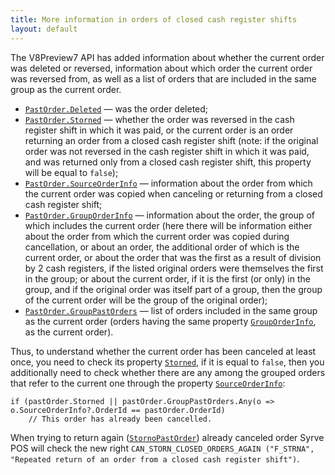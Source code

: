 ```yaml
---
title: More information in orders of closed cash register shifts
layout: default
---
```


The V8Preview7 API has added information about whether the current order was deleted or reversed, information about which order the current order was reversed from, as well as a list of orders that are included in the same group as the current order.

- [`PastOrder.Deleted`](https://syrve.github.io/front.api.sdk/v8/html/P_Resto_Front_Api_Data_Orders_PastOrder_Deleted.htm)
— was the order deleted;
- [`PastOrder.Storned`](https://syrve.github.io/front.api.sdk/v8/html/P_Resto_Front_Api_Data_Orders_PastOrder_Storned.htm)
— whether the order was reversed in the cash register shift in which it was paid, or the current order is an order returning an order from a closed cash register shift (note: if the original order was not reversed in the cash register shift in which it was paid, and was returned only from a closed cash register shift, this property will be equal to `false`);
- [`PastOrder.SourceOrderInfo`](https://syrve.github.io/front.api.sdk/v8/html/P_Resto_Front_Api_Data_Orders_PastOrder_SourceOrderInfo.htm)
— information about the order from which the current order was copied when canceling or returning from a closed cash register shift;
- [`PastOrder.GroupOrderInfo`](https://syrve.github.io/front.api.sdk/v8/html/P_Resto_Front_Api_Data_Orders_PastOrder_GroupOrderInfo.htm)
— information about the order, the group of which includes the current order
(here there will be information either about the order from which the current order was copied during cancellation,
or about an order, the additional order of which is the current order,
or about the order that was the first as a result of division by 2 cash registers,
if the listed original orders were themselves the first in the group;
or about the current order, if it is the first (or only) in the group,
and if the original order was itself part of a group, then the group of the current order will be the group of the original order);
- [`PastOrder.GroupPastOrders`](https://syrve.github.io/front.api.sdk/v8/html/P_Resto_Front_Api_Data_Orders_PastOrder_GroupPastOrders.htm)
— list of orders included in the same group as the current order
(orders having the same property [`GroupOrderInfo`](https://syrve.github.io/front.api.sdk/v8/html/P_Resto_Front_Api_Data_Orders_PastOrder_GroupOrderInfo.htm), as the current order).

Thus, to understand whether the current order has been canceled at least once, you need to check its property
[`Storned`](https://syrve.github.io/front.api.sdk/v8/html/P_Resto_Front_Api_Data_Orders_PastOrder_Storned.htm),
if it is equal to `false`, then you additionally need to check whether there are any among the grouped orders that refer to the current one through the property
[`SourceOrderInfo`](https://syrve.github.io/front.api.sdk/v8/html/P_Resto_Front_Api_Data_Orders_PastOrder_SourceOrderInfo.htm):

```
if (pastOrder.Storned || pastOrder.GroupPastOrders.Any(o => o.SourceOrderInfo?.OrderId == pastOrder.OrderId)
    // This order has already been cancelled.
```

When trying to return again
([`StornoPastOrder`](https://syrve.github.io/front.api.sdk/v8/html/M_Resto_Front_Api_IOperationService_StornoPastOrder.htm))
already canceled order Syrve POS will check the new right `CAN_STORN_CLOSED_ORDERS_AGAIN ("F_STRNA", "Repeated return of an order from a closed cash register shift")`.